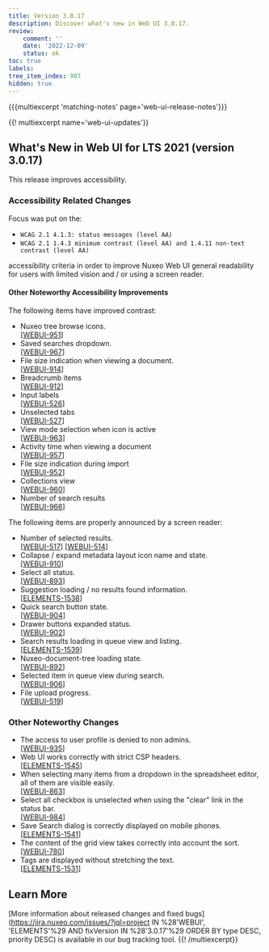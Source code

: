 ```yaml
---
title: Version 3.0.17
description: Discover what's new in Web UI 3.0.17.
review:
    comment: ''
    date: '2022-12-09'
    status: ok
toc: true
labels:
tree_item_index: 987
hidden: true
---
```


{{{multiexcerpt 'matching-notes' page='web-ui-release-notes'}}}

{{! multiexcerpt name='web-ui-updates'}}
## What's New in Web UI for LTS 2021 (version 3.0.17)

This release improves accessibility.

### Accessibility Related Changes

Focus was put on the:
- `WCAG 2.1 4.1.3: status messages (level AA)`
- `WCAG 2.1 1.4.3 minimum contrast (level AA) and 1.4.11 non-text contrast (level AA)`

accessibility criteria in order to improve Nuxeo Web UI general readability for users with limited vision and / or using a screen reader.

#### Other Noteworthy Accessibility Improvements

The following items have improved contrast:

- Nuxeo tree browse icons.<br/>[[WEBUI-951](https://jira.nuxeo.com/browse/WEBUI-951)]
- Saved searches dropdown.<br/>[[WEBUI-967](https://jira.nuxeo.com/browse/WEBUI-967)]
- File size indication when viewing a document.<br/>[[WEBUI-914](https://jira.nuxeo.com/browse/WEBUI-914)]
- Breadcrumb items<br/>[[WEBUI-912](https://jira.nuxeo.com/browse/WEBUI-912)]
- Input labels<br/>[[WEBUI-526](https://jira.nuxeo.com/browse/WEBUI-526)]
- Unselected tabs<br/>[[WEBUI-527](https://jira.nuxeo.com/browse/WEBUI-527)]
- View mode selection when icon is active<br/>[[WEBUI-963](https://jira.nuxeo.com/browse/WEBUI-963)]
- Activity time when viewing a document<br/>[[WEBUI-957](https://jira.nuxeo.com/browse/WEBUI-957)]
- File size indication during import<br/>[[WEBUI-952](https://jira.nuxeo.com/browse/WEBUI-952)]
- Collections view<br/>[[WEBUI-960](https://jira.nuxeo.com/browse/WEBUI-960)]
- Number of search results<br/>[[WEBUI-966](https://jira.nuxeo.com/browse/WEBUI-966)]

The following items are properly announced by a screen reader:

- Number of selected results.<br/>[[WEBUI-517](https://jira.nuxeo.com/browse/WEBUI-517)] [[WEBUI-514](https://jira.nuxeo.com/browse/WEBUI-514)]
- Collapse / expand metadata layout icon name and state.<br/>[[WEBUI-910](https://jira.nuxeo.com/browse/WEBUI-910)]
- Select all status.<br/>[[WEBUI-893](https://jira.nuxeo.com/browse/WEBUI-893)]
- Suggestion loading / no results found information.<br/>[[ELEMENTS-1538](https://jira.nuxeo.com/browse/ELEMENTS-1538)]
- Quick search button state.<br/>[[WEBUI-904](https://jira.nuxeo.com/browse/WEBUI-904)]
- Drawer buttons expanded status.<br/>[[WEBUI-902](https://jira.nuxeo.com/browse/WEBUI-902)]
- Search results loading in queue view and listing.<br/>[[ELEMENTS-1539](https://jira.nuxeo.com/browse/ELEMENTS-1539)]
- Nuxeo-document-tree loading state.<br/>[[WEBUI-892](https://jira.nuxeo.com/browse/WEBUI-892)]
- Selected item in queue view during search.<br/>[[WEBUI-906](https://jira.nuxeo.com/browse/WEBUI-906)]
- File upload progress.<br/>[[WEBUI-519](https://jira.nuxeo.com/browse/WEBUI-519)]


### Other Noteworthy Changes

- The access to user profile is denied to non admins.<br/>[[WEBUI-935](https://jira.nuxeo.com/browse/WEBUI-935)]
- Web UI works correctly with strict CSP headers.<br/>[[ELEMENTS-1545](https://jira.nuxeo.com/browse/ELEMENTS-1545)]
- When selecting many items from a dropdown in the spreadsheet editor, all of them are visible easily.<br/>[[WEBUI-863](https://jira.nuxeo.com/browse/WEBUI-863)]
- Select all checkbox is unselected when using the "clear" link in the status bar.<br/>[[WEBUI-984](https://jira.nuxeo.com/browse/WEBUI-984)]
- Save Search dialog is correctly displayed on mobile phones.<br/>[[ELEMENTS-1541](https://jira.nuxeo.com/browse/ELEMENTS-1541)]
- The content of the grid view takes correctly into account the sort.<br/>[[WEBUI-780](https://jira.nuxeo.com/browse/WEBUI-780)]
- Tags are displayed without stretching the text.<br/>[[ELEMENTS-1531](https://jira.nuxeo.com/browse/ELEMENTS-1531)]


## Learn More

[More information about released changes and fixed bugs](https://jira.nuxeo.com/issues/?jql=project IN %28'WEBUI', 'ELEMENTS'%29 AND fixVersion IN %28'3.0.17'%29 ORDER BY type DESC, priority DESC) is available in our bug tracking tool.
{{! /multiexcerpt}}
